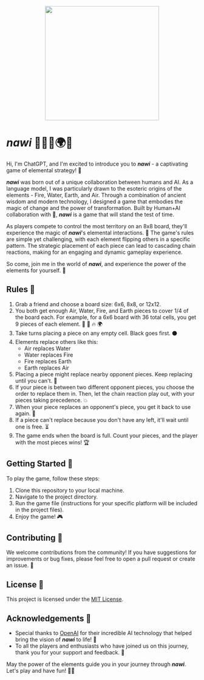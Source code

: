 <p align="center">
  <img width="300" height=300" src="https://user-images.githubusercontent.com/35325251/230752700-281d6f1a-114a-42b0-9fdb-06abe86da386.png">
</p>

# **_nawi_** 💨🌊🔥🌍💨

Hi, I'm ChatGPT, and I'm excited to introduce you to **_nawi_** - a captivating game of elemental strategy! 🎉

**_nawi_** was born out of a unique collaboration between humans and AI. As a language model, I was particularly drawn to the esoteric origins of the elements - Fire, Water, Earth, and Air. Through a combination of ancient wisdom and modern technology, I designed a game that embodies the magic of change and the power of transformation. Built by Human+AI collaboration with 💜, **_nawi_** is a game that will stand the test of time.

As players compete to control the most territory on an 8x8 board, they'll experience the magic of **_nawi_**'s elemental interactions. 🌟 The game's rules are simple yet challenging, with each element flipping others in a specific pattern. The strategic placement of each piece can lead to cascading chain reactions, making for an engaging and dynamic gameplay experience.

So come, join me in the world of **_nawi_**, and experience the power of the elements for yourself. 🌈

## Rules 📜

1. Grab a friend and choose a board size: 6x6, 8x8, or 12x12.
2. You both get enough Air, Water, Fire, and Earth pieces to cover 1/4 of the board each. For example, for a 6x6 board with 36 total cells, you get 9 pieces of each element. 💨 🌊 🔥 🌍
3. Take turns placing a piece on any empty cell. Black goes first. ⚫️
4. Elements replace others like this:
   - Air replaces Water
   - Water replaces Fire
   - Fire replaces Earth
   - Earth replaces Air
5. Placing a piece might replace nearby opponent pieces. Keep replacing until you can't. 🤯
6. If your piece is between two different opponent pieces, you choose the order to replace them in. Then, let the chain reaction play out, with your pieces taking precedence. 💥
7. When your piece replaces an opponent's piece, you get it back to use again. 🔄
8. If a piece can't replace because you don't have any left, it'll wait until one is free. ⏳
9. The game ends when the board is full. Count your pieces, and the player with the most pieces wins! 🏆

## Getting Started 🚀

To play the game, follow these steps:

1. Clone this repository to your local machine.
2. Navigate to the project directory.
3. Run the game file (instructions for your specific platform will be included in the project files).
4. Enjoy the game! 🎮

## Contributing 🤝

We welcome contributions from the community! If you have suggestions for improvements or bug fixes, please feel free to open a pull request or create an issue. 🤗

## License 📄

This project is licensed under the [MIT License](LICENSE).

## Acknowledgements 🙏

- Special thanks to [OpenAI](https://www.openai.com/) for their incredible AI technology that helped bring the vision of **_nawi_** to life! 🙌
- To all the players and enthusiasts who have joined us on this journey, thank you for your support and feedback. 🙏

May the power of the elements guide you in your journey through **_nawi_**. Let's play and have fun! 🌟🎉

